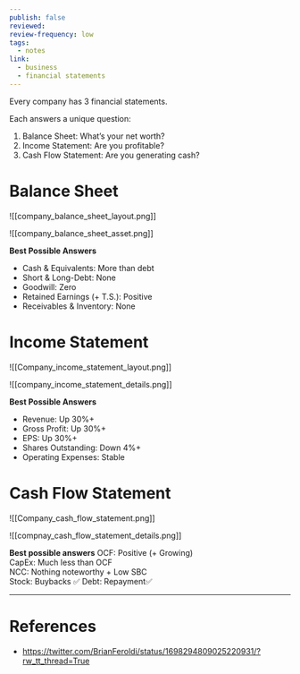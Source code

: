 ```yaml
---
publish: false
reviewed: 
review-frequency: low
tags:
  - notes
link:
  - business
  - financial statements
---
```

Every company has 3 financial statements.

Each answers a unique question:
1. Balance Sheet: What’s your net worth?
2. Income Statement: Are you profitable?
3. Cash Flow Statement: Are you generating cash?

# Balance Sheet
![[company_balance_sheet_layout.png]]

![[company_balance_sheet_asset.png]]

**Best Possible Answers**
- Cash & Equivalents: More than debt  
- Short & Long-Debt: None  
- Goodwill: Zero  
- Retained Earnings (+ T.S.): Positive  
- Receivables & Inventory: None
# Income Statement
![[Company_income_statement_layout.png]]

![[company_income_statement_details.png]]

**Best Possible Answers**
- Revenue: Up 30%+  
- Gross Profit: Up 30%+  
- EPS: Up 30%+  
- Shares Outstanding: Down 4%+  
- Operating Expenses: Stable
# Cash Flow Statement
![[Company_cash_flow_statement.png]]

![[compnay_cash_flow_statement_details.png]]

**Best possible answers**
OCF: Positive (+ Growing)  
CapEx: Much less than OCF  
NCC: Nothing noteworthy + Low SBC  
Stock: Buybacks ✅
Debt: Repayment✅

---
# References
- https://twitter.com/BrianFeroldi/status/1698294809025220931/?rw_tt_thread=True